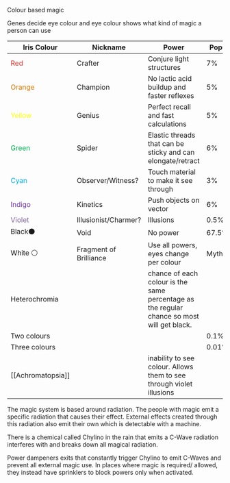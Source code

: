 Colour based magic

Genes decide eye colour and eye colour shows what kind of magic a person can use

| Iris Colour                                                      | Nickname               | Power                                                                                      | Population   |
| ---------------------------------------------------------------- | ---------------------- | ------------------------------------------------------------------------------------------ | ------------ |
| <font color="#d83931">Red                             </font>    | Crafter                | Conjure light structures                                                                   | 7%           |
| <font color="#de7802">Orange</font>                              | Champion               | No lactic acid buildup and faster reflexes                                                 | 5%           |
| <font color="#ffff00">Yellow</font>                              | Genius                 | Perfect recall and fast calculations                                                       | 5%           |
| <font color="#00b050">Green</font>                               | Spider                 | Elastic threads that can be sticky and can elongate/retract                                | 6%           |
| <font color="#00b0f0">Cyan                             </font>   | Observer/Witness?      | Touch material to make it see through                                                      | 3%           |
| <font color="#7030a0">Indigo                             </font> | Kinetics               | Push objects on vector                                                                     | 6%           |
| <font color="#8064a2">Violet                             </font> | Illusionist/Charmer?   | Illusions                                                                                  | 0.5%         |
| Black⚫                                                           | Void                   | No power                                                                                   | 67.5%        |
| White ⚪                                                          | Fragment of Brilliance | Use all powers, eyes change per colour                                                     | Mythological |
| Heterochromia                                                    |                        | chance of each colour is the same percentage as the regular chance so most will get black. |              |
| Two colours                                                      |                        |                                                                                            | 0.1%         |
| Three colours                                                    |                        |                                                                                            | 0.01%        |
| [[Achromatopsia]]                                                |                        | inability to see colour. Allows them to see through violet illusions                       |              |

The magic system is based around radiation. The people with magic emit a specific radiation that causes their effect. External effects created through this radiation also emit their own which is detectable with a machine. 

There is a chemical called Chylino in the rain that emits a C-Wave radiation interferes with and breaks down all magical radiation.

Power dampeners exits that constantly trigger Chylino to emit C-Waves and prevent all external magic use. In places where magic is required/ allowed, they instead have sprinklers to block powers only when activated.
